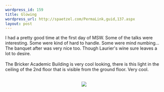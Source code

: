 ```yaml
--- 
wordpress_id: 159
title: Glowing
wordpress_url: http://spaetzel.com/PermaLink,guid,137.aspx
layout: post
---
```

I had  a pretty good time at the first day of MSW. Some of the talks were interesting. Some were kind of hard to handle.  Some were mind numbing... The banquet after was very nice too. Though Laurier's wine sure leaves a lot to desire.<br />
        <br />
        The Bricker Academic Building is very cool looking, there is this light in the ceiling
        of the 2nd floor that is visible from the ground floor. Very cool.<br />
        <p align=center id="photo">
        <br />
        <a href="../photos/Edited/Glowing_l.jpg"><img src="../photos/Edited/Glowing_m.jpg"></a>
        <br />
        </p>
        <img width="0" height="0" src="http://spaetzel.com/aggbug.ashx?id=137" />

